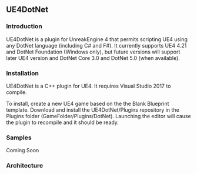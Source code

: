 ## UE4DotNet

### Introduction
UE4DotNet is a plugin for UnreakEngine 4 that permits scripting UE4 using any DotNet language (including C# and F#).  It currently supports UE4 4.21 and DotNet Foundation (Windows only), but future versions will support later UE4 version and DotNet Core 3.0 and DotNet 5.0 (when available).

### Installation
UE4DotNet is a C++ plugin for UE4.  It requires Visual Studio 2017 to compile.

To install, create a new UE4 game based on the the Blank Blueprint template.  Download and install the UE4DotNet/Plugins repository in the Plugins folder (GameFolder/Plugins/DotNet).  Launching the editor will cause the plugin to recompile and it should be ready.

### Samples

Coming Soon

### Architecture

